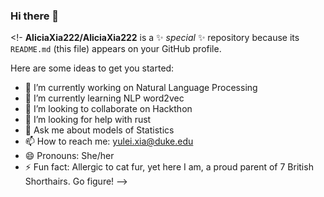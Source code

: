 ### Hi there 👋

<!-
**AliciaXia222/AliciaXia222** is a ✨ _special_ ✨ repository because its `README.md` (this file) appears on your GitHub profile.

Here are some ideas to get you started:

- 🔭 I’m currently working on Natural Language Processing
- 🌱 I’m currently learning NLP word2vec
- 👯 I’m looking to collaborate on Hackthon
- 🤔 I’m looking for help with rust
- 💬 Ask me about models of Statistics
- 📫 How to reach me: yulei.xia@duke.edu
- 😄 Pronouns: She/her
- ⚡ Fun fact: Allergic to cat fur, yet here I am, a proud parent of 7 British Shorthairs. Go figure!
-->
